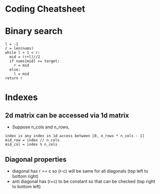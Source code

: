 # Coding Cheatsheet

# Binary search
```
l = -1
r = len(nums)
while l + 1 < r:
  mid = (r+l)//2
  if nums[mid] >= target:
    r = mid
  else:
    l = mid
return r
```

# Indexes
## 2d matrix can be accessed via 1d matrix 
- Suppose n_cols and n_rows, 
```
index is any index in 1d access between [0, n_rows * n_cols - 1] 
mid_row = index // n_cols 
mid_col = index % n_cols 
```

## Diagonal properties
- diagonal has r == c so (r-c) will be same for all diagonals (top left to bottom right)
- anti diagonal has (r+c) to be constant so that can be checked (top right to bottom left)
